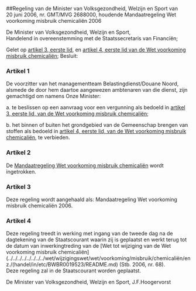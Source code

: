 <meta http-equiv='Content-Type' content='text/html; charset=utf-8' />

##Regeling van de Minister van Volksgezondheid, Welzijn en Sport van 20 juni 2006, nr. GMT/MVG 2688000, houdende Mandaatregeling Wet voorkoming misbruik chemicaliën 2006

De Minister van Volksgezondheid, Welzijn en Sport,  
Handelend in overeenstemming met de Staatssecretaris van Financiën;

Gelet op [artikel 3, eerste lid](../../../../../../../../wet/wet/voorkoming/misbruik/chemicaliën/BWBR0007286/README.md), en [artikel 4, eerste lid van de Wet voorkoming misbruik chemicaliën](../../../../../../../../wet/wet/voorkoming/misbruik/chemicaliën/BWBR0007286/README.md);
Besluit:    

### Artikel  1  

De voorzitter van het managementteam Belastingdienst/Douane Noord, alsmede de door hem daartoe aangewezen ambtenaren van die dienst, zijn gemachtigd om namens Onze Minister: 

a. te beslissen op een aanvraag voor een vergunning als bedoeld in [artikel 3, eerste lid, van de Wet voorkoming misbruik chemicaliën](../../../../../../../../wet/wet/voorkoming/misbruik/chemicaliën/BWBR0007286/README.md);  

b. het binnen of buiten het grondgebied van de Gemeenschap brengen van stoffen als bedoeld in [artikel 4, eerste lid, van de Wet voorkoming misbruik chemicaliën](../../../../../../../../wet/wet/voorkoming/misbruik/chemicaliën/BWBR0007286/README.md), te verbieden.    

### Artikel  2  

De [Mandaatregeling Wet voorkoming misbruik chemicaliën](../../../../../../../../ministeriele-regeling/mandaatregeling/wet/voorkoming/misbruik/chemicaliën/BWBR0007442/README.md) wordt ingetrokken.  

### Artikel  3  

Deze regeling wordt aangehaald als: Mandaatregeling Wet voorkoming misbruik chemicaliën 2006.  

### Artikel  4  

Deze regeling treedt in werking met ingang van de tweede dag na de dagtekening van de Staatscourant waarin zij is geplaatst en werkt terug tot de datum van inwerkingtreding van de [Wet tot wijziging van de Wet voorkoming misbruik chemicaliën](../../../../../../../../wet/wijzigingswet/wet/voorkoming/misbruik/chemicaliën/enz./(handel/in/etc/BWBR0019523/README.md) (Stb. 2006, nr. 68).  
Deze regeling zal in de Staatscourant worden geplaatst.  

De 
Minister van Volksgezondheid, Welzijn en Sport, 
J.F.Hoogervorst   
